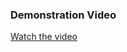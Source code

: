 ### Demonstration Video

[Watch the video](https://drive.google.com/file/d/1sm6h3eIxqUUvtt5oTxvccADAg8vC61-6/view?usp=drive_link)
